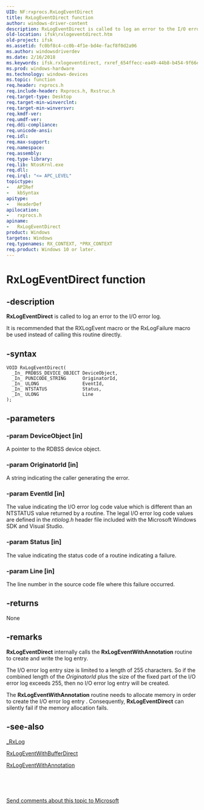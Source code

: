 ```yaml
---
UID: NF:rxprocs.RxLogEventDirect
title: RxLogEventDirect function
author: windows-driver-content
description: RxLogEventDirect is called to log an error to the I/O error log. It is recommended that the RXLogEvent macro or the RxLogFailure macro be used instead of calling this routine directly.
old-location: ifsk\rxlogeventdirect.htm
old-project: ifsk
ms.assetid: fc0bf8c4-cc0b-4f1e-bd4e-facf8f0d2a96
ms.author: windowsdriverdev
ms.date: 2/16/2018
ms.keywords: ifsk.rxlogeventdirect, rxref_654ffecc-ea49-44b8-b454-9f66e9519ddd.xml, RxLogEventDirect routine [Installable File System Drivers], rxprocs/RxLogEventDirect, RxLogEventDirect
ms.prod: windows-hardware
ms.technology: windows-devices
ms.topic: function
req.header: rxprocs.h
req.include-header: Rxprocs.h, Rxstruc.h
req.target-type: Desktop
req.target-min-winverclnt: 
req.target-min-winversvr: 
req.kmdf-ver: 
req.umdf-ver: 
req.ddi-compliance: 
req.unicode-ansi: 
req.idl: 
req.max-support: 
req.namespace: 
req.assembly: 
req.type-library: 
req.lib: NtosKrnl.exe
req.dll: 
req.irql: "<= APC_LEVEL"
topictype:
-	APIRef
-	kbSyntax
apitype:
-	HeaderDef
apilocation:
-	rxprocs.h
apiname:
-	RxLogEventDirect
product: Windows
targetos: Windows
req.typenames: RX_CONTEXT, *PRX_CONTEXT
req.product: Windows 10 or later.
---
```


# RxLogEventDirect function


## -description


<b>RxLogEventDirect</b> is called to log an error to the I/O error log. 

It is recommended that the RXLogEvent macro or the RxLogFailure macro be used instead of calling this routine directly.


## -syntax


````
VOID RxLogEventDirect(
  _In_ PRDBSS_DEVICE_OBJECT DeviceObject,
  _In_ PUNICODE_STRING      OriginatorId,
  _In_ ULONG                EventId,
  _In_ NTSTATUS             Status,
  _In_ ULONG                Line
);
````


## -parameters




### -param DeviceObject [in]

A pointer to the RDBSS device object.


### -param OriginatorId [in]

A string indicating the caller generating the error.


### -param EventId [in]

The value indicating the I/O error log code value which is different than an NTSTATUS value returned by a routine. The legal I/O error log code values are defined in the <i>ntiolog.h</i> header file included with the Microsoft Windows SDK and Visual Studio.


### -param Status [in]

The value indicating the status code of a routine indicating a failure.


### -param Line [in]

The line number in the source code file where this failure occurred.


## -returns



None




## -remarks



<b>RxLogEventDirect</b> internally calls the <b>RxLogEventWithAnnotation</b> routine to create and write the log entry. 

The I/O error log entry size is limited to a length of 255 characters. So if the combined length of the <i>OriginatorId</i> plus the size of the fixed part of the I/O error log exceeds 255, then no I/O error log entry will be created.

The <b>RxLogEventWithAnnotation</b> routine needs to allocate memory in order to create the I/O error log entry . Consequently, <b>RxLogEventDirect</b> can silently fail if the memory allocation fails. 




## -see-also

<a href="..\rxlog\nf-rxlog-_rxlog.md">_RxLog</a>



<a href="..\rxprocs\nf-rxprocs-rxlogeventwithbufferdirect.md">RxLogEventWithBufferDirect</a>



<a href="..\rxprocs\nf-rxprocs-rxlogeventwithannotation.md">RxLogEventWithAnnotation</a>



 

 

<a href="mailto:wsddocfb@microsoft.com?subject=Documentation%20feedback [ifsk\ifsk]:%20RxLogEventDirect routine%20 RELEASE:%20(2/16/2018)&amp;body=%0A%0APRIVACY STATEMENT%0A%0AWe use your feedback to improve the documentation. We don't use your email address for any other purpose, and we'll remove your email address from our system after the issue that you're reporting is fixed. While we're working to fix this issue, we might send you an email message to ask for more info. Later, we might also send you an email message to let you know that we've addressed your feedback.%0A%0AFor more info about Microsoft's privacy policy, see http://privacy.microsoft.com/en-us/default.aspx." title="Send comments about this topic to Microsoft">Send comments about this topic to Microsoft</a>

